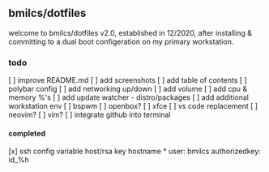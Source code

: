 ## bmilcs/dotfiles

welcome to bmilcs/dotfiles v2.0, established in 12/2020, after installing & committing to a dual boot configeration on my primary workstation. 

### todo

[ ] improve README.md
    [ ] add screenshots
    [ ] add table of contents
[ ] polybar config
    [ ] add networking up/down
    [ ] add volume
    [ ] add cpu & memory %'s
    [ ] add update watcher - distro/packages
[ ] add additional workstation env
    [ ] bspwm
    [ ] openbox?
    [ ] xfce
[ ] vs code replacement
    [ ] neovim?
    [ ] vim?
[ ] integrate github into terminal

#### completed
[x] ssh config variable host/rsa key
	  hostname *
	  	user: bmilcs
	  	authorizedkey: id_%h
